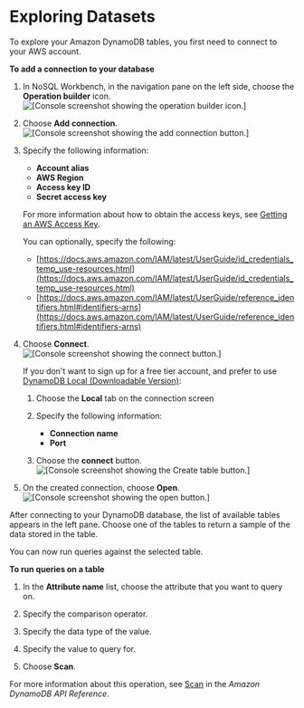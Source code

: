 # Exploring Datasets<a name="workbench.querybuilder.connect"></a>

To explore your Amazon DynamoDB tables, you first need to connect to your AWS account\.

**To add a connection to your database**

1. In NoSQL Workbench, in the navigation pane on the left side, choose the **Operation builder** icon\.  
![\[Console screenshot showing the operation builder icon.\]](http://docs.aws.amazon.com/amazondynamodb/latest/developerguide/images/workbench/QueryBuilderChoose.png)

1. Choose **Add connection**\.  
![\[Console screenshot showing the add connection button.\]](http://docs.aws.amazon.com/amazondynamodb/latest/developerguide/images/workbench/QueryBuilderConnectToDynamoDBButton.png)

1. Specify the following information:
   + **Account alias**
   + **AWS Region**
   + **Access key ID**
   + **Secret access key**

   For more information about how to obtain the access keys, see [Getting an AWS Access Key](https://docs.aws.amazon.com/amazondynamodb/latest/developerguide/SettingUp.DynamoWebService.html#SettingUp.DynamoWebService.GetCredentials)\.

   You can optionally, specify the following:
   + [https://docs.aws.amazon.com/IAM/latest/UserGuide/id_credentials_temp_use-resources.html](https://docs.aws.amazon.com/IAM/latest/UserGuide/id_credentials_temp_use-resources.html)
   + [https://docs.aws.amazon.com/IAM/latest/UserGuide/reference_identifiers.html#identifiers-arns](https://docs.aws.amazon.com/IAM/latest/UserGuide/reference_identifiers.html#identifiers-arns)

1. Choose **Connect**\.  
![\[Console screenshot showing the connect button.\]](http://docs.aws.amazon.com/amazondynamodb/latest/developerguide/images/workbench/QueryBuilderConnect.png)

   If you don't want to sign up for a free tier account, and prefer to use [DynamoDB Local \(Downloadable Version\)](https://docs.aws.amazon.com/amazondynamodb/latest/developerguide/DynamoDBLocal.html): 

   1. Choose the **Local** tab on the connection screen

   1. Specify the following information:
      + **Connection name**
      + **Port**

   1. Choose the **connect** button\.  
![\[Console screenshot showing the Create table button.\]](http://docs.aws.amazon.com/amazondynamodb/latest/developerguide/images/workbench/QueryBuilderConnectLocal.png)

1. On the created connection, choose **Open**\.  
![\[Console screenshot showing the open button.\]](http://docs.aws.amazon.com/amazondynamodb/latest/developerguide/images/workbench/QueryBuilderOpenConnection.png)

After connecting to your DynamoDB database, the list of available tables appears in the left pane\. Choose one of the tables to return a sample of the data stored in the table\.

You can now run queries against the selected table\.

**To run queries on a table**

1. In the **Attribute name** list, choose the attribute that you want to query on\.

1. Specify the comparison operator\.

1. Specify the data type of the value\.

1. Specify the value to query for\.

1. Choose **Scan**\.

For more information about this operation, see [Scan](https://docs.aws.amazon.com/amazondynamodb/latest/APIReference/API_Scan.html) in the *Amazon DynamoDB API Reference*\.